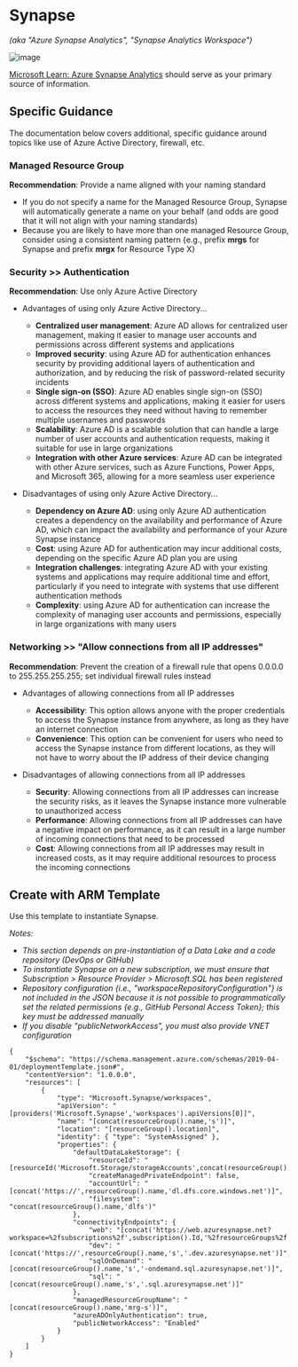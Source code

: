 # Synapse
_(aka "Azure Synapse Analytics", "Synapse Analytics Workspace")_

![image](https://user-images.githubusercontent.com/44923999/185975852-f21da095-6d6d-4259-86d8-6b199c9e3295.png)

[Microsoft Learn: Azure Synapse Analytics](https://learn.microsoft.com/en-us/azure/synapse-analytics/) should serve as your primary source of information.

## Specific Guidance
The documentation below covers additional, specific guidance around topics like use of Azure Active Directory, firewall, etc.

### Managed Resource Group
**Recommendation**: Provide a name aligned with your naming standard

* If you do not specify a name for the Managed Resource Group, Synapse will automatically generate a name on your behalf (and odds are good that it will not align with your naming standards)
* Because you are likely to have more than one managed Resource Group, consider using a consistent naming pattern {e.g., prefix **<UseCase>mrgs** for Synapse and prefix **<UseCase>mrgx** for Resource Type X}

### Security >> Authentication
**Recommendation**: Use only Azure Active Directory
 
* Advantages of using only Azure Active Directory...
  * **Centralized user management**: Azure AD allows for centralized user management, making it easier to manage user accounts and permissions across different systems and applications
  * **Improved security**: using Azure AD for authentication enhances security by providing additional layers of authentication and authorization, and by reducing the risk of password-related security incidents
  * **Single sign-on (SSO)**: Azure AD enables single sign-on (SSO) across different systems and applications, making it easier for users to access the resources they need without having to remember multiple usernames and passwords
  * **Scalability**: Azure AD is a scalable solution that can handle a large number of user accounts and authentication requests, making it suitable for use in large organizations
  * **Integration with other Azure services**: Azure AD can be integrated with other Azure services, such as Azure Functions, Power Apps, and Microsoft 365, allowing for a more seamless user experience

* Disadvantages of using only Azure Active Directory...
  * **Dependency on Azure AD**: using only Azure AD authentication creates a dependency on the availability and performance of Azure AD, which can impact the availability and performance of your Azure Synapse instance
  * **Cost**: using Azure AD for authentication may incur additional costs, depending on the specific Azure AD plan you are using
  * **Integration challenges**: integrating Azure AD with your existing systems and applications may require additional time and effort, particularly if you need to integrate with systems that use different authentication methods
  * **Complexity**: using Azure AD for authentication can increase the complexity of managing user accounts and permissions, especially in large organizations with many users

### Networking >> "**Allow connections from all IP addresses**"
**Recommendation**: Prevent the creation of a firewall rule that opens 0.0.0.0 to 255.255.255.255; set individual firewall rules instead
  
* Advantages of allowing connections from all IP addresses
  * **Accessibility**: This option allows anyone with the proper credentials to access the Synapse instance from anywhere, as long as they have an internet connection
  * **Convenience**: This option can be convenient for users who need to access the Synapse instance from different locations, as they will not have to worry about the IP address of their device changing

* Disadvantages of allowing connections from all IP addresses
  * **Security**: Allowing connections from all IP addresses can increase the security risks, as it leaves the Synapse instance more vulnerable to unauthorized access
  * **Performance**: Allowing connections from all IP addresses can have a negative impact on performance, as it can result in a large number of incoming connections that need to be processed
  * **Cost**: Allowing connections from all IP addresses may result in increased costs, as it may require additional resources to process the incoming connections

## Create with ARM Template
Use this template to instantiate Synapse.
  
_Notes:_<br>
*	_This section depends on pre-instantiation of a Data Lake and a code repository (DevOps or GitHub)_
*	_To instantiate Synapse on a new subscription, we must ensure that Subscription > Resource Provider > Microsoft.SQL has been registered_
*	_Repository configuration {i.e., "workspaceRepositoryConfiguration"} is not included in the JSON because it is not possible to programmatically set the related permissions {e.g., GitHub Personal Access Token}; this key must be addressed manually_
*	_If you disable "publicNetworkAccess", you must also provide VNET configuration_

  ```
  {
      "$schema": "https://schema.management.azure.com/schemas/2019-04-01/deploymentTemplate.json#",
      "contentVersion": "1.0.0.0",
      "resources": [
          {
              "type": "Microsoft.Synapse/workspaces",
              "apiVersion": "[providers('Microsoft.Synapse','workspaces').apiVersions[0]]",
              "name": "[concat(resourceGroup().name,'s')]",
              "location": "[resourceGroup().location]",
              "identity": { "type": "SystemAssigned" },
              "properties": {
                  "defaultDataLakeStorage": {
                      "resourceId": "[resourceId('Microsoft.Storage/storageAccounts',concat(resourceGroup().name,'dl'))]",
                      "createManagedPrivateEndpoint": false,
                      "accountUrl": "[concat('https://',resourceGroup().name,'dl.dfs.core.windows.net')]",
                      "filesystem": "concat(resourceGroup().name,'dlfs')"
                  },
                  "connectivityEndpoints": {
                      "web": "[concat('https://web.azuresynapse.net?workspace=%2fsubscriptions%2f',subscription().Id,'%2fresourceGroups%2f',resourceGroup().name,'%2fproviders%2fMicrosoft.Synapse%2fworkspaces%2f',resourceGroup().name,'s')]",
                      "dev": "[concat('https://',resourceGroup().name,'s','.dev.azuresynapse.net')]",
                      "sqlOnDemand": "[concat(resourceGroup().name,'s','-ondemand.sql.azuresynapse.net')]",
                      "sql": "[concat(resourceGroup().name,'s','.sql.azuresynapse.net')]"
                  },
                  "managedResourceGroupName": "[concat(resourceGroup().name,'mrg-s')]",
                  "azureADOnlyAuthentication": true,
                  "publicNetworkAccess": "Enabled"
              }
          }
      ]
  }
  ```
